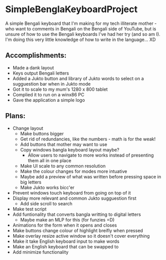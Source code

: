 # SimpleBenglaKeyboardProject
A simple Bengali keyboard that I'm making for my tech illiterate mother - who want to comments in Bengali on the Bengali side of YouTube, but is unsure of how to use the Bengali keyboards I've had her try (and so am I). I'm doing this very little knowledge of how to write in the language... XD

Accomplishments:
------
- Made a dank layout
- Keys output Bengali letters
- Added a Jukto button and library of Jukto words to select on a sugguestion bar when in Jukto mode
- Got it to scale to my mum's 1280 x 800 tablet
- Complied it to run on a winx86 PC
- Gave the application a simple logo

Plans:
------
- Change layout
  - Make buttons bigger
  - Get rid of redundancies, like the numbers - math is for the weak!
  - Add buttons that mother may want to use
  - Copy windows bangla keyboard layout maybe?
    - Allow users to navigate to more works instead of presenting them all in one place
  - Make UI scale to any common resolution
  - Make the colour changes for modes more intuative 
  - Maybe add a preview of what was written before pressing space in big letters 
  - Make Jukto works bicc'er
- Prevent windows touch keyboard from going on top of it
- Display more relevant and common Jukto sugguestion first 
  - Add side scroll to search
- Make test script
- Add funtionality that converts bangla writting to digital letters
  - Maybe make an MLP for this (for funzies =D)
- Animations for the form when it opens and closes
- Make buttons change colour of highlight breifly when pressed 
- Make overlay resize active window so it doesn't cover everything
- Make it take English keyboard input to make words
- Make an English keyboard that can be swapped to
- Add minimize functionality 

